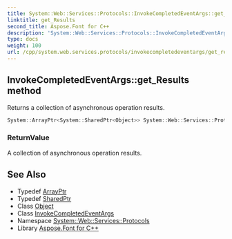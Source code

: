 ```yaml
---
title: System::Web::Services::Protocols::InvokeCompletedEventArgs::get_Results method
linktitle: get_Results
second_title: Aspose.Font for C++
description: 'System::Web::Services::Protocols::InvokeCompletedEventArgs::get_Results method. Returns a collection of asynchronous operation results in C++.'
type: docs
weight: 100
url: /cpp/system.web.services.protocols/invokecompletedeventargs/get_results/
---
```

## InvokeCompletedEventArgs::get_Results method


Returns a collection of asynchronous operation results.

```cpp
System::ArrayPtr<System::SharedPtr<Object>> System::Web::Services::Protocols::InvokeCompletedEventArgs::get_Results()
```


### ReturnValue

A collection of asynchronous operation results.

## See Also

* Typedef [ArrayPtr](../../../system/arrayptr/)
* Typedef [SharedPtr](../../../system/sharedptr/)
* Class [Object](../../../system/object/)
* Class [InvokeCompletedEventArgs](../)
* Namespace [System::Web::Services::Protocols](../../)
* Library [Aspose.Font for C++](../../../)
